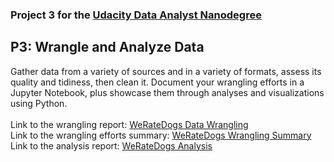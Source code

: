 ### Project 3 for the [Udacity Data Analyst Nanodegree](https://www.udacity.com/course/data-analyst-nanodegree--nd002)

## P3: Wrangle and Analyze Data
Gather data from a variety of sources and in a variety of formats, assess its quality and tidiness, then clean it. Document your wrangling efforts in a Jupyter Notebook, plus showcase them through analyses and visualizations using Python.<br>
<br>
Link to the wrangling report: [WeRateDogs Data Wrangling](https://github.com/janamalesova/Udacity-Data-Analyst-Nanodegree/blob/master/P3%20-%20Wrangle%20and%20Analyze%20Data/wrangle_act.ipynb)<br>
Link to the wrangling efforts summary: [WeRateDogs Wrangling Summary](https://github.com/janamalesova/Udacity-Data-Analyst-Nanodegree/blob/master/P3%20-%20Wrangle%20and%20Analyze%20Data/wrangle_report.ipynb)<br>
Link to the analysis report: [WeRateDogs Analysis](https://janamalesova.github.io/Udacity-Data-Analyst-Nanodegree-P3/)<br>